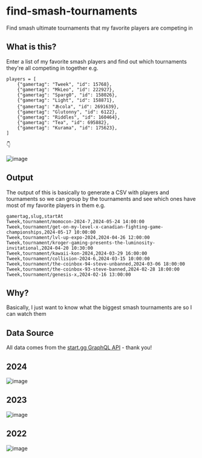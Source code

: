 # find-smash-tournaments

Find smash ultimate tournaments that my favorite players are competing in

## What is this?

Enter a list of my favorite smash players and find out which tournaments they're all competing in together e.g.

```
players = [
    {"gamertag": "Tweek", "id": 15768},
    {"gamertag": "MkLeo", "id": 222927},
    {"gamertag": "Sparg0", "id": 158026},
    {"gamertag": "Light", "id": 158871},
    {"gamertag": "あcola", "id": 2691639},
    {"gamertag": "Glutonny", "id": 6122},
    {"gamertag": "Riddles", "id": 160464},
    {"gamertag": "Tea", "id": 695882},
    {"gamertag": "Kurama", "id": 175623},
]
```

👇

![image](https://github.com/ebanner/find-smash-tournaments/assets/2068912/a0cacecd-8367-4996-b819-7c8743efc033)

## Output

The output of this is basically to generate a CSV with players and tournaments so we can group by the tournaments and see which ones have most of my favorite players in them e.g. 

```
gamertag,slug,startAt
Tweek,tournament/momocon-2024-7,2024-05-24 14:00:00
Tweek,tournament/get-on-my-level-x-canadian-fighting-game-championships,2024-05-17 10:00:00
Tweek,tournament/lvl-up-expo-2024,2024-04-26 12:00:00
Tweek,tournament/kroger-gaming-presents-the-luminosity-invitational,2024-04-20 10:30:00
Tweek,tournament/kawaii-kon-2024,2024-03-29 16:00:00
Tweek,tournament/collision-2024-6,2024-03-15 10:00:00
Tweek,tournament/the-coinbox-94-steve-unbanned,2024-03-06 18:00:00
Tweek,tournament/the-coinbox-93-steve-banned,2024-02-28 18:00:00
Tweek,tournament/genesis-x,2024-02-16 13:00:00
```

## Why?

Basically, I just want to know what the biggest smash tournaments are so I can watch them

## Data Source

All data comes from the [start.gg GraphQL API](https://developer.start.gg/docs/intro/) - thank you!

## 2024

![image](https://github.com/ebanner/find-smash-tournaments/assets/2068912/9a7fecf3-5d2e-4ece-848e-86178fc4b468)

## 2023

![image](https://github.com/ebanner/find-smash-tournaments/assets/2068912/7e6cfb3b-6698-43a0-9d88-a03aec30afc2)

## 2022

![image](https://github.com/ebanner/find-smash-tournaments/assets/2068912/21210e77-edd9-40b6-81e7-53d169721397)
